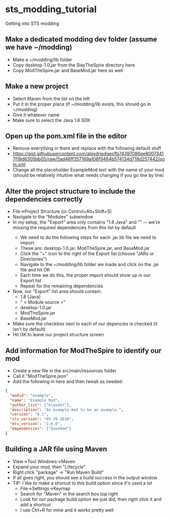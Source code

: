 # sts_modding_tutorial
Getting into STS modding

## Make a dedicated modding dev folder (assume we have ~/modding)
  - Make a ~/modding/lib folder
  - Copy desktop-1.0.jar from the SlayTheSpire directory here
  - Copy ModTheSpire.jar and BaseMod.jar here as well

## Make a new project 
  - Select Maven from the list on the left
  - Put it in the proper place (if ~/modding/lib exists, this should go in ~/modding)
  - Give it whatever name
  - Make sure to select the Java 1.8 SDK

## Open up the pom.xml file in the editor
  - Remove everything in there and replace with the following default stuff
  - https://gist.githubusercontent.com/alexdriedger/fb74397086ee80073417f19d6305bb05/raw/5ad46ff357169a106f9464b574134d718d257442/pom.xml
  - Change all the placeholder ExampleMod text with the name of your mod (should be relatively intuitive what needs changing if you go line by line)

## Alter the project structure to include the dependencies correctly
  - File->Project Structure (or Control+Alt+Shift+S)
  - Navigate to the "Modules" subwindow
  - In my setup, the "Export" area only contains "1.8 Java" and "<Module Source>" -- we're missing the required dependencies from this list by default
      * We need to do the following steps for each .jar lib file we need to import
      * These are: desktop-1.0.jar, ModTheSpire.jar, and BaseMod.jar
      * Click the "+" icon to the right of the Export list (choose "JARs or Directories")
      * Navigate to the ~/modding/lib folder we made and click on the .jar file and hit OK
      * Each time we do this, the proper import should show up in our Export list
      * Repeat for the remaining dependencies
  - Now, our "Export" list area should contain:
      * 1.8 (Java)
      * " < Module source >"
      * desktop-1.0.jar
      * ModTheSpire.jar
      * BaseMod.jar
  - Make sure the checkbox next to each of our depencies is checked (it isn't by default)
  - Hit OK to leave our project structure screen

## Add information for ModTheSpire to identify our mod
  - Create a new file in the src/main/resources folder
  - Call it "ModTheSpire.json"
  - Add the following in here and then tweak as needed:
```json 
{
  "modid": "example",
  "name": "Example Mod",
  "author_list": ["kiooeht"],
  "description": "An example mod to be an example.",
  "version": "0.1",
  "sts_version": "03-29-2018",
  "mts_version": "2.6.0",
  "dependencies": ["basemod"]
}
```

## Building a JAR file using Maven
  - View->Tool Windows->Maven
  - Expand your mod, then "Lifecycle"
  - Right click "package" -> "Run Maven Build"
  - If all goes right, you should see a build success in the output window
  - TIP: I like to make a shorcut to this build option since it's used a lot
    * File->Settings->Keymap
    * Search for "Maven" in the search box top right
    * Look for our package build option we just did, then right click it and add a shortcut
    * I use Ctrl+R for mine and it works pretty well
